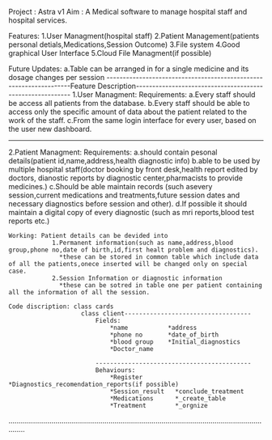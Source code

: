 Project : Astra v1
Aim : A Medical software to manage hospital staff and hospital services.

Features: 1.User Managment(hospital staff)
          2.Patient Management(patients personal detials,Medications,Session Outcome)
          3.File system
          4.Good graphical User Interface
          5.Cloud File Managment(if possible)

Future Updates:
                a.Table can be arranged in for a single medicine and its dosage changes per session
-------------------------------------------------------------------Feature Description----------------------------------------------------------
1.User Managment:
    Requirements: a.Every staff should be access all patients from the database.
                  b.Every staff should be able to access only the specific amount of data about the patient related to the work of the staff.
                  c.From the same login interface for every user, based on the user new dashboard.
                   


********************************************************************

2.Patient Managment:
    Requirements: a.should contain pesonal details(patient id,name,address,health diagnostic info) 
                  b.able to be used by multiple hospital staff(doctor booking by front desk,health report edited by doctors,
                                                              dianostic reports by diagnostic center,pharmacists to provide 
                                                              medicines.)
                  c.Should be able maintain records (such asevery session,current medications and treatments,future session 
                                                    dates and necessary diagnostics before session and other).
                  d.If possible it should maintain a digital copy of every diagnostic (such as mri reports,blood test reports etc.)
    
    Working: Patient details can be devided into 
                1.Permanent information(such as name,address,blood group,phone no,date of birth,id,first healt problem and diagnostics).
                  *these can be stored in common table which include data of all the patients,onece inserted will be changed only on special case.
                2.Session Information or diagnostic information
                  *these can be sotred in table one per patient containing all the information of all the session.
    
    Code discription: class cards
                        class client-----------------------------------
                            Fields:
                                *name           *address
                                *phone no       *date_of_birth
                                *blood group    *Initial_diagnostics
                                *Doctor_name
       
                            -------------------------------------------
                            Behaviours:
                                *Register         *Diagnostics_recomendation_reports(if possible)
                                *Session_result   *conclude_treatment
                                *Medications      *_create_table
                                *Treatment        *_orgnize

    

....................................................................................................................................
